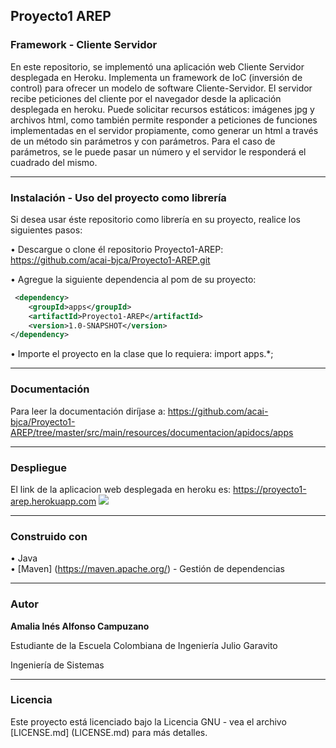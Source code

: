 ## Proyecto1 AREP
### Framework - Cliente Servidor

En este repositorio, se implementó una aplicación web Cliente Servidor desplegada en Heroku. Implementa un framework de IoC (inversión de control) para ofrecer un modelo de software Cliente-Servidor. El servidor recibe peticiones del cliente por el navegador desde la aplicación desplegada en heroku. Puede solicitar recursos estáticos: imágenes jpg y archivos html, como también permite responder a peticiones de funciones implementadas en el servidor propiamente, como generar un html a través de un método sin parámetros y con parámetros. Para el caso de parámetros, se le puede pasar un número y el servidor le responderá el cuadrado del mismo.

___
### Instalación - Uso del proyecto como librería
Si desea usar éste repositorio como librería en su proyecto, realice los siguientes pasos:

• Descargue o clone él repositorio Proyecto1-AREP: <https://github.com/acai-bjca/Proyecto1-AREP.git>

• Agregue la siguiente dependencia al pom de su proyecto:
``` xml
 <dependency>
	<groupId>apps</groupId>
    <artifactId>Proyecto1-AREP</artifactId>
    <version>1.0-SNAPSHOT</version>
</dependency>
```

• Importe el proyecto en la clase que lo requiera:
import apps.*;

___
### Documentación

Para leer la documentación diríjase a: <https://github.com/acai-bjca/Proyecto1-AREP/tree/master/src/main/resources/documentacion/apidocs/apps>

___
### Despliegue

El link de la aplicacion web desplegada en heroku es: https://proyecto1-arep.herokuapp.com
[![](https://www.herokucdn.com/deploy/button.svg)](https://webserviceaws.herokuapp.com)
___
### Construido con

• Java  
• [Maven] (https://maven.apache.org/) - Gestión de dependencias

___
### Autor

**Amalia Inés Alfonso Campuzano** 

Estudiante de la Escuela Colombiana de Ingeniería Julio Garavito

Ingeniería de Sistemas
___
### Licencia

Este proyecto está licenciado bajo la Licencia GNU - vea el archivo [LICENSE.md] (LICENSE.md) para más detalles.

